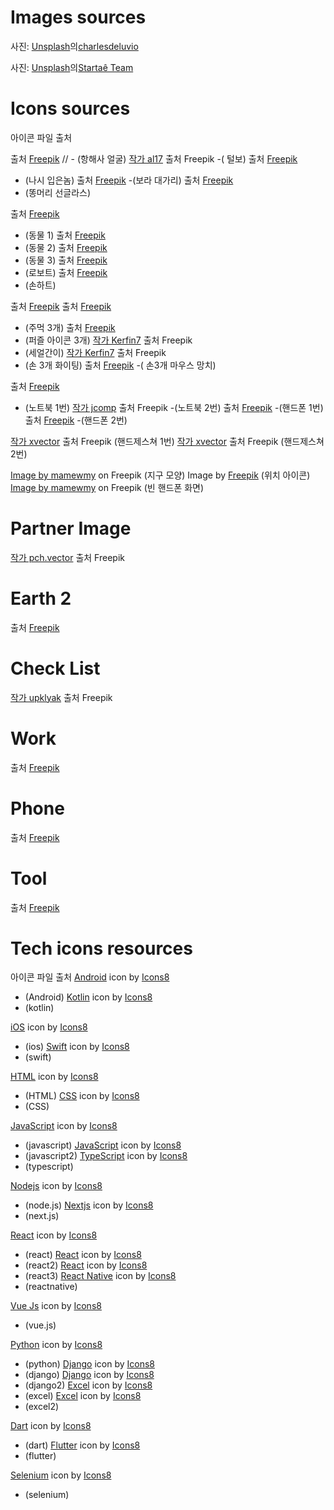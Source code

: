 # Images sources

사진: <a href="https://unsplash.com/ko/%EC%82%AC%EC%A7%84/%EB%A7%A5%EB%B6%81%EC%9D%84-%EC%82%AC%EC%9A%A9%ED%95%98%EB%8A%94-%EB%82%A8%EC%9E%90-Lks7vei-eAg?utm_content=creditCopyText&utm_medium=referral&utm_source=unsplash">Unsplash</a>의<a href="https://unsplash.com/ko/@charlesdeluvio?utm_content=creditCopyText&utm_medium=referral&utm_source=unsplash">charlesdeluvio</a>

사진: <a href="https://unsplash.com/ko/%EC%82%AC%EC%A7%84/%EB%B2%BD%EC%97%90-%ED%9D%B0-%EC%A2%85%EC%9D%B4%EB%A5%BC-%EA%B0%80%EB%A6%AC%ED%82%A4%EB%8A%94-%EC%82%AC%EB%9E%8C-7tXA8xwe4W4?utm_content=creditCopyText&utm_medium=referral&utm_source=unsplash">Unsplash</a>의<a href="https://unsplash.com/ko/@startaeteam?utm_content=creditCopyText&utm_medium=referral&utm_source=unsplash">Startaê Team</a>

# Icons sources

아이콘 파일 출처

출처 <a href="https://kr.freepik.com/free-psd/3d-rendering-of-usa-icon_54050093.htm#page=16&query=3d%20%EC%82%AC%EB%9E%8C&position=14&from_view=search&track=ais">Freepik</a>
// - (항해사 얼굴)
<a href="https://kr.freepik.com/free-psd/bigman-and-laptop-hand-drawn-illustration_32745786.htm#page=12&query=3d%20%EC%82%AC%EB%9E%8C&position=32&from_view=search&track=ais">작가 al17</a> 출처 Freepik
-( 털보)
출처 <a href="https://kr.freepik.com/free-psd/3d-render-of-avatar-character_51761421.htm#page=8&query=3d%20%EC%82%AC%EB%9E%8C&position=35&from_view=search&track=ais">Freepik</a>

-   (나시 입은놈)
    출처 <a href="https://kr.freepik.com/free-psd/3d-render-of-avatar-character_51761362.htm#page=7&query=3d%20%EC%82%AC%EB%9E%8C&position=31&from_view=search&track=ais">Freepik</a>
    -(보라 대가리)
    출처 <a href="https://kr.freepik.com/free-psd/3d-rendering-of-boy-avatar-emoji_49681673.htm#page=9&query=3d%20%EC%82%AC%EB%9E%8C&position=6&from_view=search&track=ais">Freepik</a>
-   (똥머리 선글라스)

출처 <a href="https://kr.freepik.com/free-psd/3d-rendering-of-wild-animal_37851242.htm#page=15&query=3d%20%EC%82%AC%EB%9E%8C&position=10&from_view=search&track=ais">Freepik</a>

-   (동물 1)
    출처 <a href="https://kr.freepik.com/free-psd/3d-rendering-of-wild-animal_37851244.htm#page=17&query=3d%20%EC%82%AC%EB%9E%8C&position=21&from_view=search&track=ais">Freepik</a>
-   (동물 2)
    출처 <a href="https://kr.freepik.com/free-psd/3d-rendering-of-wild-animal_37851267.htm#page=18&query=3d%20%EC%82%AC%EB%9E%8C&position=46&from_view=search&track=ais">Freepik</a>
-   (동물 3)
    출처 <a href="https://kr.freepik.com/free-psd/3d-illustration-of-children-s-toy-robot_24395894.htm#page=17&query=3d%20%EC%82%AC%EB%9E%8C&position=49&from_view=search&track=ais">Freepik</a>
-   (로보트)
    출처 <a href="https://kr.freepik.com/free-psd/3d-rendering-of-pride-symbol_26818614.htm#page=16&query=3d%20%EC%82%AC%EB%9E%8C&position=1&from_view=search&track=ais">Freepik</a>
-   (손하트)

출처 <a href="https://kr.freepik.com/free-psd/3d-rendering-of-wild-animal_37851244.htm#page=17&query=3d%20%EC%82%AC%EB%9E%8C&position=21&from_view=search&track=ais">Freepik</a>
출처 <a href="https://kr.freepik.com/free-psd/labour-day-hands-icon_43703017.htm#page=15&query=3d%20%EC%82%AC%EB%9E%8C&position=25&from_view=search&track=ais">Freepik</a>

-   (주먹 3개)
    출처 <a href="https://kr.freepik.com/free-psd/3d-rendering-of-graphic-design-element_26433062.htm#page=15&query=3d%20%EC%82%AC%EB%9E%8C&position=30&from_view=search&track=ais">Freepik</a>
-   (퍼즐 아이콘 3개)
    <a href="https://kr.freepik.com/free-psd/icon-of-characters-representing-community-3d-illustration_47863033.htm#page=15&query=3d%20%EC%82%AC%EB%9E%8C&position=14&from_view=search&track=ais">작가 Kerfin7</a> 출처 Freepik
-   (세얼간이)
    <a href="https://kr.freepik.com/free-psd/join-community-icon-3d-illustration_47863065.htm#page=16&query=3d%20%EC%82%AC%EB%9E%8C&position=17&from_view=search&track=ais">작가 Kerfin7</a> 출처 Freepik
-   (손 3개 화이팅)
    출처 <a href="https://kr.freepik.com/free-psd/labour-day-hands-holding-items-background_41016797.htm#page=15&query=3d%20%EC%82%AC%EB%9E%8C&position=34&from_view=search&track=ais">Freepik</a>
    -( 손3개 마우스 망치)

출처 <a href="https://kr.freepik.com/free-psd/3d-rendering-of-search-engine-background_49652299.htm#from_view=detail_serie">Freepik</a>

-   (노트북 1번)
    <a href="https://kr.freepik.com/free-psd/3d-illustration-of-seller-man-hands-over-the-keys-of-the-car-owner_29210333.htm#page=13&query=3d%20%EC%82%AC%EB%9E%8C&position=18&from_view=search&track=ais">작가 jcomp</a> 출처 Freepik
    -(노트북 2번)
    출처 <a href="https://kr.freepik.com/free-psd/3d-rendering-of-smartphone-interface-background_63921370.htm#from_view=detail_serie">Freepik</a>
    -(핸드폰 1번)
    출처 <a href="https://kr.freepik.com/free-psd/3d-render-of-digital-communication-background_65112016.htm#page=15&query=3d%20%EC%82%AC%EB%9E%8C&position=20&from_view=search&track=ais">Freepik</a>
    -(핸드폰 2번)

<a href="https://kr.freepik.com/free-psd/hand-gesture-with-wristwatch-icon-isolated-3d-render-illustration_32593694.htm#page=18&query=3d%20%EC%82%AC%EB%9E%8C&position=17&from_view=search&track=ais">작가 xvector</a> 출처 Freepik
(핸드제스쳐 1번)
<a href="https://kr.freepik.com/free-psd/handshake-hand-gesture-icon-isolated-3d-render-illustration_32704407.htm#page=16&query=3d%20%EC%82%AC%EB%9E%8C&position=11&from_view=search&track=ais">작가 xvector</a> 출처 Freepik
(핸드제스쳐 2번)

<a href="https://www.freepik.com/free-photo/cute-global-world-earth-model-pink-background-icon-symbol-3d-rendering_24452667.htm#query=3d%20earth%20icon&position=2&from_view=search&track=ais">Image by mamewmy</a> on Freepik
(지구 모양)
Image by <a href="https://www.freepik.com/free-psd/3d-rendering-gps-travel-icon_25778699.htm#query=3d%20location%20icon&position=0&from_view=search&track=ais">Freepik</a>
(위치 아이콘)
<a href="https://www.freepik.com/free-photo/hand-holding-mobile-smartphone-touchscreen-technology-business-concept-3d-cartoon-illustration_27654409.htm#query=3d%20phone&position=7&from_view=search&track=ais">Image by mamewmy</a> on Freepik
(빈 핸드폰 화면)

# Partner Image

<a href="https://kr.freepik.com/free-vector/handshake-gesture-3d-cartoon-style-icon-businesspeople-or-partners-shaking-hands-making-successful-deal-flat-vector-illustration-partnership-agreement-teamwork-concept_29119262.htm#query=partner&position=14&from_view=search&track=sph">작가 pch.vector</a> 출처 Freepik

# Earth 2

출처 <a href="https://kr.freepik.com/free-photo/location-symbol-with-landscape-background_34137161.htm#query=%EC%A7%80%EA%B5%AC%203d&position=11&from_view=search&track=ais">Freepik</a>

# Check List

<a href="https://kr.freepik.com/free-photo/3d-render-checklist-on-clipboard-hand-and-pencil_33062208.htm#page=2&query=util%203d&position=49&from_view=search&track=ais">작가 upklyak</a> 출처 Freepik

# Work

출처 <a href="https://kr.freepik.com/free-psd/3d-rendering-of-graphic-design_31164751.htm#page=2&query=util%203d&position=48&from_view=search&track=ais">Freepik</a>

# Phone

출처 <a href="https://kr.freepik.com/free-psd/3d-rendering-of-smartphone-interface-background_63921389.htm#&position=7&from_view=collections">Freepik</a>

# Tool

출처 <a href="https://kr.freepik.com/free-psd/labour-day-tools-icon_43703013.htm#query=tool%203d&position=4&from_view=search&track=ais">Freepik</a>

# Tech icons resources

아이콘 파일 출처
<a target="_blank" href="https://icons8.com/icon/s9k2rXOtb7lB/android-os">Android</a> icon by <a target="_blank" href="https://icons8.com">Icons8</a>

-   (Android)
    <a target="_blank" href="https://icons8.com/icon/ZoxjA0jZDdFZ/kotlin">Kotlin</a> icon by <a target="_blank" href="https://icons8.com">Icons8</a>
-   (kotlin)

<a target="_blank" href="https://icons8.com/icon/XgA6HnFK8wbr/ios-logo">iOS</a> icon by <a target="_blank" href="https://icons8.com">Icons8</a>

-   (ios)
    <a target="_blank" href="https://icons8.com/icon/24465/swift">Swift</a> icon by <a target="_blank" href="https://icons8.com">Icons8</a>
-   (swift)

<a target="_blank" href="https://icons8.com/icon/20909/html-5">HTML</a> icon by <a target="_blank" href="https://icons8.com">Icons8</a>

-   (HTML)
    <a target="_blank" href="https://icons8.com/icon/3BTBsJs5myRy/css3">CSS</a> icon by <a target="_blank" href="https://icons8.com">Icons8</a>
-   (CSS)

<a target="_blank" href="https://icons8.com/icon/Nkym0Ujb8VGI/javascript">JavaScript</a> icon by <a target="_blank" href="https://icons8.com">Icons8</a>

-   (javascript)
    <a target="_blank" href="https://icons8.com/icon/108784/javascript">JavaScript</a> icon by <a target="_blank" href="https://icons8.com">Icons8</a>
-   (javascript2)
    <a target="_blank" href="https://icons8.com/icon/uJM6fQYqDaZK/typescript">TypeScript</a> icon by <a target="_blank" href="https://icons8.com">Icons8</a>
-   (typescript)

<a target="_blank" href="https://icons8.com/icon/54087/nodejs">Nodejs</a> icon by <a target="_blank" href="https://icons8.com">Icons8</a>

-   (node.js)
    <a target="_blank" href="https://icons8.com/icon/MWiBjkuHeMVq/next.js">Nextjs</a> icon by <a target="_blank" href="https://icons8.com">Icons8</a>
-   (next.js)

<a target="_blank" href="https://icons8.com/icon/wPohyHO_qO1a/react">React</a> icon by <a target="_blank" href="https://icons8.com">Icons8</a>

-   (react)
    <a target="_blank" href="https://icons8.com/icon/Vra58PN2KmI5/react">React</a> icon by <a target="_blank" href="https://icons8.com">Icons8</a>
-   (react2)
    <a target="_blank" href="https://icons8.com/icon/lVitPDXqQKP8/react">React</a> icon by <a target="_blank" href="https://icons8.com">Icons8</a>
-   (react3)
    <a target="_blank" href="https://icons8.com/icon/t4YbEbA834uH/react-native">React Native</a> icon by <a target="_blank" href="https://icons8.com">Icons8</a>
-   (reactnative)

<a target="_blank" href="https://icons8.com/icon/rY6agKizO9eb/vue-js">Vue Js</a> icon by <a target="_blank" href="https://icons8.com">Icons8</a>

-   (vue.js)

<a target="_blank" href="https://icons8.com/icon/hGdCwhSHUe6L/python">Python</a> icon by <a target="_blank" href="https://icons8.com">Icons8</a>

-   (python)
    <a target="_blank" href="https://icons8.com/icon/XPdRFanRZtNK/django">Django</a> icon by <a target="_blank" href="https://icons8.com">Icons8</a>
-   (django)
    <a target="_blank" href="https://icons8.com/icon/mUBILbYvUMq8/django">Django</a> icon by <a target="_blank" href="https://icons8.com">Icons8</a>
-   (django2)
    <a target="_blank" href="https://icons8.com/icon/42965/microsoft-excel">Excel</a> icon by <a target="_blank" href="https://icons8.com">Icons8</a>
-   (excel)
    <a target="_blank" href="https://icons8.com/icon/13654/microsoft-excel">Excel</a> icon by <a target="_blank" href="https://icons8.com">Icons8</a>
-   (excel2)

<a target="_blank" href="https://icons8.com/icon/7AFcZ2zirX6Y/dart">Dart</a> icon by <a target="_blank" href="https://icons8.com">Icons8</a>

-   (dart)
    <a target="_blank" href="https://icons8.com/icon/7I3BjCqe9rjG/flutter">Flutter</a> icon by <a target="_blank" href="https://icons8.com">Icons8</a>
-   (flutter)

<a target="_blank" href="https://icons8.com/icon/TLI9oiMzpREF/selenium">Selenium</a> icon by <a target="_blank" href="https://icons8.com">Icons8</a>

-   (selenium)
